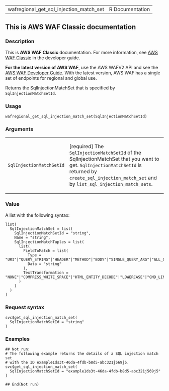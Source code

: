 <table style="width: 100%;">
<tbody>
<tr class="odd">
<td>wafregional_get_sql_injection_match_set</td>
<td style="text-align: right;">R Documentation</td>
</tr>
</tbody>
</table>

## This is AWS WAF Classic documentation

### Description

This is **AWS WAF Classic** documentation. For more information, see
[AWS WAF
Classic](https://docs.aws.amazon.com/waf/latest/developerguide/classic-waf-chapter.html)
in the developer guide.

**For the latest version of AWS WAF**, use the AWS WAFV2 API and see the
[AWS WAF Developer
Guide](https://docs.aws.amazon.com/waf/latest/developerguide/waf-chapter.html).
With the latest version, AWS WAF has a single set of endpoints for
regional and global use.

Returns the SqlInjectionMatchSet that is specified by
`SqlInjectionMatchSetId`.

### Usage

    wafregional_get_sql_injection_match_set(SqlInjectionMatchSetId)

### Arguments

<table>
<colgroup>
<col style="width: 35%" />
<col style="width: 65%" />
</colgroup>
<tbody>
<tr class="odd">
<td><code
id="wafregional_get_sql_injection_match_set_:_SqlInjectionMatchSetId">SqlInjectionMatchSetId</code></td>
<td><p>[required] The <code>SqlInjectionMatchSetId</code> of the
SqlInjectionMatchSet that you want to get.
<code>SqlInjectionMatchSetId</code> is returned by
<code>create_sql_injection_match_set</code> and by
<code>list_sql_injection_match_sets</code>.</p></td>
</tr>
</tbody>
</table>

### Value

A list with the following syntax:

    list(
      SqlInjectionMatchSet = list(
        SqlInjectionMatchSetId = "string",
        Name = "string",
        SqlInjectionMatchTuples = list(
          list(
            FieldToMatch = list(
              Type = "URI"|"QUERY_STRING"|"HEADER"|"METHOD"|"BODY"|"SINGLE_QUERY_ARG"|"ALL_QUERY_ARGS",
              Data = "string"
            ),
            TextTransformation = "NONE"|"COMPRESS_WHITE_SPACE"|"HTML_ENTITY_DECODE"|"LOWERCASE"|"CMD_LINE"|"URL_DECODE"
          )
        )
      )
    )

### Request syntax

    svc$get_sql_injection_match_set(
      SqlInjectionMatchSetId = "string"
    )

### Examples

    ## Not run: 
    # The following example returns the details of a SQL injection match set
    # with the ID example1ds3t-46da-4fdb-b8d5-abc321j569j5.
    svc$get_sql_injection_match_set(
      SqlInjectionMatchSetId = "example1ds3t-46da-4fdb-b8d5-abc321j569j5"
    )

    ## End(Not run)
